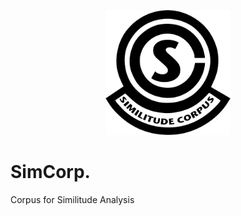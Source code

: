 <p align="center"> <img src="/simcorp.png" width="200" height="200" /> </p>

# SimCorp.
Corpus for Similitude Analysis

